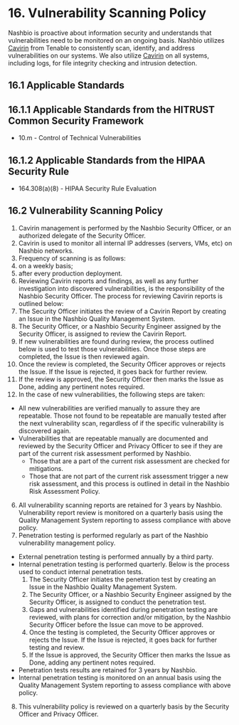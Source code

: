 # 16. Vulnerability Scanning Policy

Nashbio is proactive about information security and understands that vulnerabilities need to be monitored on an ongoing basis. Nashbio utilizes [Cavirin](http://www.cavirin.com) from Tenable to consistently scan, identify, and address vulnerabilities on our systems. We also utilize [Cavirin](http://www.cavirin.com/) on all systems, including logs, for file integrity checking and intrusion detection.

## 16.1 Applicable Standards

## 16.1.1 Applicable Standards from the HITRUST Common Security Framework

* 10.m - Control of Technical Vulnerabilities

## 16.1.2 Applicable Standards from the HIPAA Security Rule

* 164.308(a)(8) - HIPAA Security Rule Evaluation

## 16.2 Vulnerability Scanning Policy

1. Cavirin management is performed by the Nashbio Security Officer, or an authorized delegate of the Security Officer.
2. Cavirin is used to monitor all internal IP addresses (servers, VMs, etc) on Nashbio networks.
3. Frequency of scanning is as follows:
  1. on a weekly basis;
  2. after every production deployment.
4. Reviewing Cavirin reports and findings, as well as any further investigation into discovered vulnerabilities, is the responsibility of the Nashbio Security Officer. The process for reviewing Cavirin reports is outlined below:
  1. The Security Officer initiates the review of a Cavirin Report by creating an Issue in the Nashbio Quality Management System.
  2. The Security Officer, or a Nashbio Security Engineer assigned by the Security Officer, is assigned to review the Cavirin Report.
  3. If new vulnerabilities are found during review, the process outlined below is used to test those vulnerabilities. Once those steps are completed, the Issue is then reviewed again.
  4. Once the review is completed, the Security Officer approves or rejects the Issue. If the Issue is rejected, it goes back for further review.
  5. If the review is approved, the Security Officer then marks the Issue as Done, adding any pertinent notes required.
5. In the case of new vulnerabilities, the following steps are taken:
  * All new vulnerabilities are verified manually to assure they are repeatable. Those not found to be repeatable are manually tested after the next vulnerability scan, regardless of if the specific vulnerability is discovered again.
  * Vulnerabilities that are repeatable manually are documented and reviewed by the Security Officer and Privacy Officer to see if they are part of the current risk assessment performed by Nashbio.
    * Those that are a part of the current risk assessment are checked for mitigations.
    * Those that are not part of the current risk assessment trigger a new risk assessment, and this process is outlined in detail in the Nashbio Risk Assessment Policy.
6. All vulnerability scanning reports are retained for 3 years by Nashbio. Vulnerability report review is monitored on a quarterly basis using the  Quality Management System reporting to assess compliance with above policy.
7. Penetration testing is performed regularly as part of the Nashbio vulnerability management policy.
  * External penetration testing is performed annually by a third party.
  * Internal penetration testing is performed quarterly. Below is the process used to conduct internal penetration tests.
      1. The Security Officer initiates the penetration test by creating an Issue in the Nashbio Quality Management System.
      2. The Security Officer, or a Nashbio Security Engineer assigned by the Security Officer, is assigned to conduct the penetration test.
      3. Gaps and vulnerabilities identified during penetration testing are reviewed, with plans for correction and/or mitigation, by the Nashbio Security Officer before the Issue can move to be approved.
      4. Once the testing is completed, the Security Officer approves or rejects the Issue. If the Issue is rejected, it goes back for further testing and review.
      5. If the Issue is approved, the Security Officer then marks the Issue as Done, adding any pertinent notes required.
  * Penetration tests results are retained for 3 years by Nashbio.
  * Internal penetration testing is monitored on an annual basis using the Quality Management System reporting to assess compliance with above policy.
8. This vulnerability policy is reviewed on a quarterly basis by the Security Officer and Privacy Officer.

